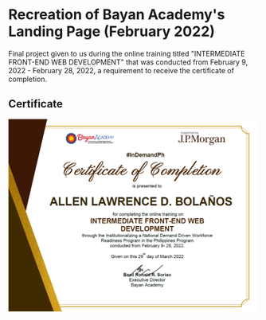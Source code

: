 # Recreation of Bayan Academy's Landing Page (February 2022)
Final project given to us during the online training titled "INTERMEDIATE FRONT-END WEB DEVELOPMENT" that was conducted from February 9, 2022 - February 28, 2022, a requirement to receive the certificate of completion.

## Certificate
![This is an image](/bayan-academy-certificate.png)
